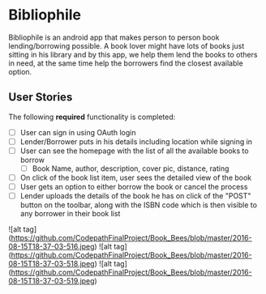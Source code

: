 # Bibliophile


Bibliophile is an android app that makes person to person book lending/borrowing possible. A book lover might have lots of books just sitting in his library and by this app, we help them lend the books to others in need, at the same time help the borrowers find the closest available option.

## User Stories

The following **required** functionality is completed:

* [ ]	User can sign in using OAuth login
* [ ]	Lender/Borrower puts in his details including location while signing in
* [ ] User can see the homepage with the list of all the available books to borrow
  * [ ] Book Name, author, description, cover pic, distance, rating
* [ ]	On click of the book list item, user sees the detailed view of the book
  * [ ] User gets an option to either borrow the book or cancel the process
* [ ] Lender uploads the details of the book he has on click of the "POST" button on the toolbar, along with the ISBN code which is then visible to any borrower in their book list
  
![alt tag] (https://github.com/CodepathFinalProject/Book_Bees/blob/master/2016-08-15T18-37-03-516.jpeg)
![alt tag] (https://github.com/CodepathFinalProject/Book_Bees/blob/master/2016-08-15T18-37-03-518.jpeg)
![alt tag] (https://github.com/CodepathFinalProject/Book_Bees/blob/master/2016-08-15T18-37-03-519.jpeg)
